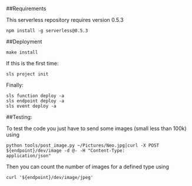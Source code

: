 ##Requirements

This serverless repository requires version 0.5.3
```
npm install -g serverless@0.5.3
```

##Deployment

```
make install
```

If this is the first time:

```
sls project init
```

Finally:

```
sls function deploy -a
sls endpoint deploy -a
sls event deploy -a
```

##Testing:

To test the code you just have to send some images (small less than 100k) using 

```
python tools/post_image.py ~/Pictures/Neo.jpg|curl -X POST ${endpoint}/dev/image -d @- -H "Content-Type: 
application/json"
```

Then you can count the number of images for a defined type using

```
curl '${endpoint}/dev/image/jpeg'
```